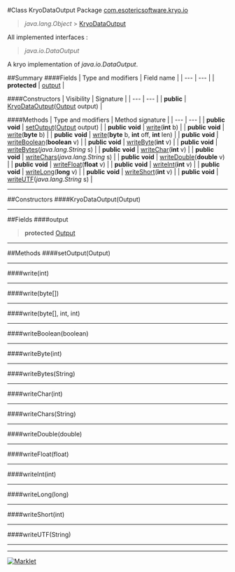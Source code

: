 #Class KryoDataOutput
Package [com.esotericsoftware.kryo.io](README.md)<br>

> *java.lang.Object* > [KryoDataOutput](KryoDataOutput.md)

All implemented interfaces :
> *java.io.DataOutput*

A kryo implementation of *java.io.DataOutput*.


##Summary
####Fields
| Type and modifiers | Field name |
| --- | --- |
| **protected** | [output](#output) |

####Constructors
| Visibility | Signature |
| --- | --- |
| **public** | [KryoDataOutput](#kryodataoutputoutput)([Output](Output.md) output) |

####Methods
| Type and modifiers | Method signature |
| --- | --- |
| **public** **void** | [setOutput](#setoutputoutput)([Output](Output.md) output) |
| **public** **void** | [write](#writeint)(**int** b) |
| **public** **void** | [write](#writebyte)(**byte** b) |
| **public** **void** | [write](#writebyte-int-int)(**byte** b, **int** off, **int** len) |
| **public** **void** | [writeBoolean](#writebooleanboolean)(**boolean** v) |
| **public** **void** | [writeByte](#writebyteint)(**int** v) |
| **public** **void** | [writeBytes](#writebytesstring)(*java.lang.String* s) |
| **public** **void** | [writeChar](#writecharint)(**int** v) |
| **public** **void** | [writeChars](#writecharsstring)(*java.lang.String* s) |
| **public** **void** | [writeDouble](#writedoubledouble)(**double** v) |
| **public** **void** | [writeFloat](#writefloatfloat)(**float** v) |
| **public** **void** | [writeInt](#writeintint)(**int** v) |
| **public** **void** | [writeLong](#writelonglong)(**long** v) |
| **public** **void** | [writeShort](#writeshortint)(**int** v) |
| **public** **void** | [writeUTF](#writeutfstring)(*java.lang.String* s) |

---


##Constructors
####KryoDataOutput(Output)
> 


---


##Fields
####output
> **protected** [Output](Output.md)

> 

---


##Methods
####setOutput(Output)
> 


---

####write(int)
> 


---

####write(byte[])
> 


---

####write(byte[], int, int)
> 


---

####writeBoolean(boolean)
> 


---

####writeByte(int)
> 


---

####writeBytes(String)
> 


---

####writeChar(int)
> 


---

####writeChars(String)
> 


---

####writeDouble(double)
> 


---

####writeFloat(float)
> 


---

####writeInt(int)
> 


---

####writeLong(long)
> 


---

####writeShort(int)
> 


---

####writeUTF(String)
> 


---

---

[![Marklet](https://img.shields.io/badge/Generated%20by-Marklet-green.svg)](https://github.com/Faylixe/marklet)